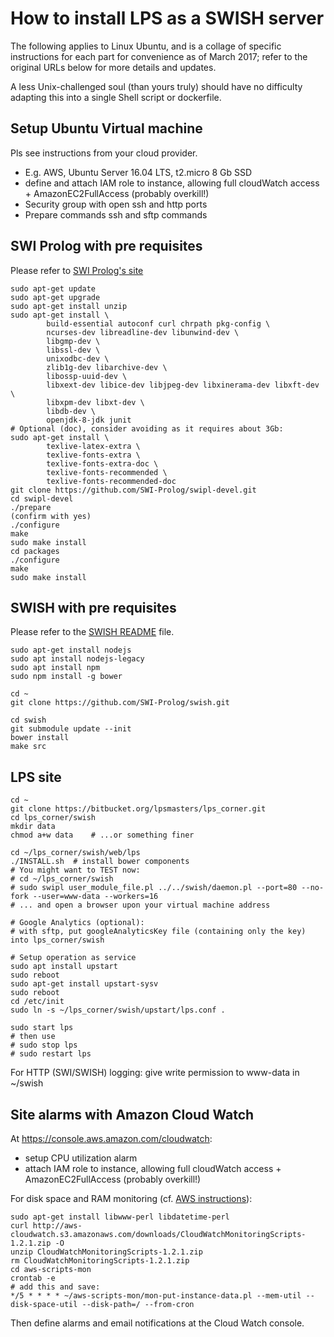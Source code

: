 # How to install LPS as a SWISH server #
The following applies to Linux Ubuntu, and is a collage of specific instructions for each part for convenience as of March 2017; refer to the original URLs below for more details and updates.

A less Unix-challenged soul (than yours truly) should have no difficulty adapting this into a single Shell script or dockerfile.
## Setup Ubuntu Virtual machine ##
Pls see instructions from your cloud provider.

* E.g. AWS, Ubuntu Server 16.04 LTS, t2.micro 8 Gb SSD
* define and attach IAM role to instance, allowing full cloudWatch access + AmazonEC2FullAccess (probably overkill!)
* Security group with open ssh and http ports
* Prepare commands ssh and sftp commands

## SWI Prolog with pre requisites ##
Please refer to [SWI Prolog's site](http://www.swi-prolog.org/build/unix.html)

```
sudo apt-get update
sudo apt-get upgrade
sudo apt-get install unzip
sudo apt-get install \
        build-essential autoconf curl chrpath pkg-config \
        ncurses-dev libreadline-dev libunwind-dev \
        libgmp-dev \
        libssl-dev \
        unixodbc-dev \
        zlib1g-dev libarchive-dev \
        libossp-uuid-dev \
        libxext-dev libice-dev libjpeg-dev libxinerama-dev libxft-dev \
        libxpm-dev libxt-dev \
        libdb-dev \
        openjdk-8-jdk junit
# Optional (doc), consider avoiding as it requires about 3Gb:
sudo apt-get install \
        texlive-latex-extra \
        texlive-fonts-extra \
        texlive-fonts-extra-doc \
        texlive-fonts-recommended \
        texlive-fonts-recommended-doc
git clone https://github.com/SWI-Prolog/swipl-devel.git
cd swipl-devel
./prepare
(confirm with yes) 
./configure
make
sudo make install
cd packages
./configure
make
sudo make install

```

## SWISH with pre requisites ##
Please refer to the [SWISH README](https://github.com/SWI-Prolog/swish/blob/master/README.md) file.

```
sudo apt-get install nodejs
sudo apt install nodejs-legacy
sudo apt install npm
sudo npm install -g bower

cd ~
git clone https://github.com/SWI-Prolog/swish.git

cd swish
git submodule update --init
bower install
make src
```
## LPS site ##
```
cd ~
git clone https://bitbucket.org/lpsmasters/lps_corner.git
cd lps_corner/swish
mkdir data
chmod a+w data    # ...or something finer

cd ~/lps_corner/swish/web/lps
./INSTALL.sh  # install bower components
# You might want to TEST now:
# cd ~/lps_corner/swish
# sudo swipl user_module_file.pl ../../swish/daemon.pl --port=80 --no-fork --user=www-data --workers=16
# ... and open a browser upon your virtual machine address

# Google Analytics (optional):
# with sftp, put googleAnalyticsKey file (containing only the key) into lps_corner/swish

# Setup operation as service
sudo apt install upstart
sudo reboot
sudo apt-get install upstart-sysv
sudo reboot
cd /etc/init
sudo ln -s ~/lps_corner/swish/upstart/lps.conf .

sudo start lps
# then use 
# sudo stop lps
# sudo restart lps
```
For HTTP (SWI/SWISH) logging: give write permission to www-data in ~/swish 

## Site alarms with Amazon Cloud Watch ##
At https://console.aws.amazon.com/cloudwatch:

* setup CPU utilization alarm
* attach IAM role to instance, allowing full cloudWatch access + AmazonEC2FullAccess (probably overkill!)

For disk space and RAM monitoring (cf. [AWS instructions](http://docs.aws.amazon.com/AWSEC2/latest/UserGuide/mon-scripts.html)): 

```
sudo apt-get install libwww-perl libdatetime-perl
curl http://aws-cloudwatch.s3.amazonaws.com/downloads/CloudWatchMonitoringScripts-1.2.1.zip -O
unzip CloudWatchMonitoringScripts-1.2.1.zip
rm CloudWatchMonitoringScripts-1.2.1.zip
cd aws-scripts-mon
crontab -e
# add this and save:
*/5 * * * * ~/aws-scripts-mon/mon-put-instance-data.pl --mem-util --disk-space-util --disk-path=/ --from-cron
```
Then define alarms and email notifications at the Cloud Watch console.

